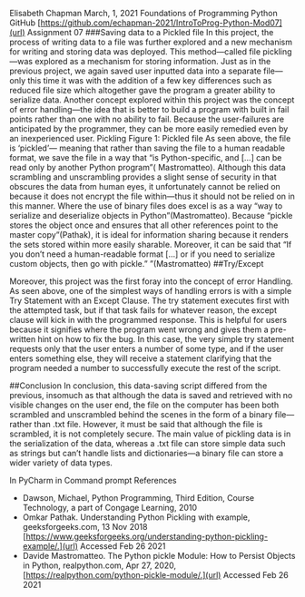 Elisabeth Chapman
March, 1, 2021
Foundations of Programming Python
GitHub [https://github.com/echapman-2021/IntroToProg-Python-Mod07](url)
Assignment 07
###Saving data to a Pickled file
In this project, the process of writing data to a file was further explored and a new mechanism for writing and storing data was deployed. This method—called file pickling—was explored as a mechanism for storing information. Just as in the previous project, we again saved user inputted data into a separate file—only this time it was with the addition of a few key differences such as reduced file size which altogether gave the program a greater ability to serialize data. Another concept explored within this project was the concept of error handling—the idea that is better to build a program with built in fail points rather than one with no ability to fail. Because the user-failures are anticipated by the programmer, they can be more easily remedied even by an inexperienced user.
Pickling
 Figure 1: Pickled file
As seen above, the file is ‘pickled’— meaning that rather than saving the file to a human readable format, we save the file in a way that “is Python-specific, and […] can be read only by another Python program”( Mastromatteo). Although this data scrambling and unscrambling provides a slight sense  of security in that obscures the data from human eyes, it unfortunately cannot be relied on because it does not encrypt the file within—thus it should not be relied on in this manner. Where the use of binary files does excel is as a way “way to serialize and deserialize objects in Python”(Mastromatteo). Because “pickle stores the object once and ensures that all other references point to the master copy”(Pathak), it is ideal for information sharing because it renders the sets stored within more easily sharable. Moreover, it can be said that  “If you don’t need a human-readable format […] or if you need to serialize custom objects, then go with pickle.” ”(Mastromatteo)
##Try/Except
 
Moreover, this project was the first foray into the concept of error Handling. As seen above, one of the simplest ways of handling errors is with a simple Try Statement with an Except Clause. The try statement executes first with the attempted task, but if that task fails for whatever reason, the except clause will kick in with the programmed response. This is helpful for users because it signifies where the program went wrong and gives them a pre-written hint on how to fix the bug. In this case, the very simple try statement requests only that the user enters a number of some type, and if the user enters something else, they will receive a statement clarifying that the program needed a number to successfully execute the rest of the script. 


##Conclusion
In conclusion, this data-saving script differed from the previous, insomuch as that although the data is saved and retrieved with no visible changes on the user end, the file on the computer has been both scrambled and unscrambled behind the scenes in the form of a binary file—rather than .txt file. However, it must be said that although the file is scrambled, it is not completely secure. The main value of pickling data is in the serialization of the data, whereas a .txt file can store simple data such as strings but can’t handle lists and dictionaries—a binary file can store a wider variety of data types. 

  In PyCharm
  in Command prompt
References
*	Dawson, Michael, Python Programming, Third Edition, Course Technology, a part of Congage Learning, 2010
* Omkar Pathak. Understanding Python Pickling with example, geeksforgeeks.com, 13 Nov 2018 [https://www.geeksforgeeks.org/understanding-python-pickling-example/.](url) Accessed Feb 26 2021
*	Davide Mastromatteo. The Python pickle Module: How to Persist Objects in Python, realpython.com, Apr 27, 2020,  [https://realpython.com/python-pickle-module/.](url) Accessed Feb 26 2021
